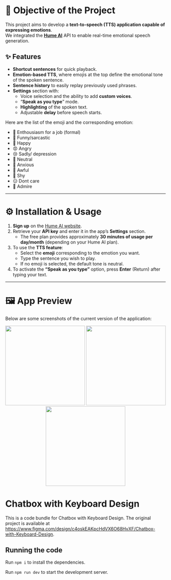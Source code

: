 # 🎯 Objective of the Project

This project aims to develop a **text-to-speech (TTS) application capable of expressing emotions**.  
We integrated the **[Hume AI](https://dev.hume.ai)** API to enable real-time emotional speech generation.

## ✨ Features

- **Shortcut sentences** for quick playback.  
- **Emotion-based TTS**, where emojis at the top define the emotional tone of the spoken sentence.  
- **Sentence history** to easily replay previously used phrases.  
- **Settings** section with:
  - Voice selection and the ability to add **custom voices**.  
  - “**Speak as you type**” mode.  
  - **Highlighting** of the spoken text.  
  - Adjustable **delay** before speech starts.

Here are the list of the emoji and the corresponding emotion:

- 🤩 Enthousiasm for a job (formal)
- 🤣 Funny/sarcastic
- 🥳 Happy
- 😡 Angry 
- 😢 Sadly/ depression 
- 🙂 Neutral
- 🫠 Anxious 
- 🤢 Awful 
- 🫣 Shy
- 😑 Dont care 
- 🥺 Admire

---

# ⚙️ Installation & Usage

1. **Sign up** on the [Hume AI website](https://dev.hume.ai).  
2. Retrieve your **API key** and enter it in the app’s **Settings** section.  
   - The free plan provides approximately **30 minutes of usage per day/month** (depending on your Hume AI plan).  
3. To use the **TTS feature**:
   - Select the **emoji** corresponding to the emotion you want.  
   - Type the sentence you wish to play.
   - If no emoji is selected, the default tone is neutral.
4. To activate the **“Speak as you type”** option, press **Enter** (Return) after typing your text.  

---

# 🖼️ App Preview

Below are some screenshots of the current version of the application:

<p align="center">
  <img src="images/image1.png" width="250">
  <img src="images/image2.png" width="250">
  <img src="images/image3.png" width="250">
</p>


  
  
  
  # Chatbox with Keyboard Design

  This is a code bundle for Chatbox with Keyboard Design. The original project is available at https://www.figma.com/design/c4oskEAKpcHdVX6O68HvXF/Chatbox-with-Keyboard-Design.

  ## Running the code

  Run `npm i` to install the dependencies.

  Run `npm run dev` to start the development server.
  
